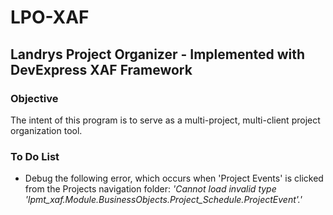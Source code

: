 # LPO-XAF
## Landrys Project Organizer - Implemented with DevExpress XAF Framework

### Objective
The intent of this program is to serve as a multi-project, multi-client project organization tool.


### To Do List
- Debug the following error, which occurs when 'Project Events' is clicked from the Projects navigation folder: *'Cannot load invalid type 'lpmt_xaf.Module.BusinessObjects.Project_Schedule.ProjectEvent'.'*
